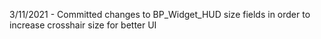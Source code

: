 3/11/2021 - Committed changes to BP_Widget_HUD size fields in order to increase crosshair size for better UI